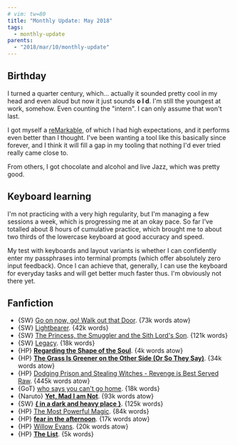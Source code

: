 ```yaml
---
# vim: tw=80
title: "Monthly Update: May 2018"
tags:
  - monthly-update
parents:
  - "2018/mar/10/monthly-update"
---
```


## Birthday

I turned a quarter century, which... actually it sounded pretty cool in my head
and even aloud but now it just sounds **o l d**. I'm still the youngest at work,
somehow. Even counting the "intern". I can only assume that won't last.

I got myself a [reMarkable], of which I had high expectations, and it performs
even better than I thought. I've been wanting a tool like this basically since
forever, and I think it will fill a gap in my tooling that nothing I'd ever
tried really came close to.

From others, I got chocolate and alcohol and live Jazz, which was pretty good.

[reMarkable]: https://remarkable.com

## Keyboard learning

I'm not practicing with a very high regularity, but I'm managing a few sessions
a week, which is progressing me at an okay pace. So far I've totalled about 8
hours of cumulative practice, which brought me to about two thirds of the
lowercase keyboard at good accuracy and speed.

My test with keyboards and layout variants is whether I can confidently enter my
passphrases into terminal prompts (which offer absolutely zero input feedback).
Once I can achieve that, generally, I can use the keyboard for everyday tasks
and will get better much faster thus. I'm obviously not there yet.

## Fanfiction

 - {SW} [Go on now, go! Walk out that Door](https://archiveofourown.org/works/11670474). {73k words atow}
 - {SW} [Lightbearer](https://archiveofourown.org/works/3613170). {42k words}
 - {SW} [The Princess, the Smuggler and the Sith Lord's Son](https://archiveofourown.org/works/5751661). {121k words}
 - {SW} [Legacy](https://archiveofourown.org/works/3532853). {18k words}
 - {HP} **[Regarding the Shape of the Soul](https://archiveofourown.org/works/14068344)**. {4k words atow}
 - {HP} **[The Grass Is Greener on the Other Side (Or So They Say)](https://archiveofourown.org/works/13360428)**. {34k words atow}
 - {HP} [Dodging Prison and Stealing Witches - Revenge is Best Served Raw](https://archiveofourown.org/works/5058703). {445k words atow}
 - {GoT} [who says you can't go home](https://archiveofourown.org/works/4035976). {18k words}
 - {Naruto} **[Yet, Mad I am Not](https://archiveofourown.org/works/2289335)**. {93k words atow}
 - {SW} **[{ in a dark and heavy place }](https://archiveofourown.org/works/9313751)**. {125k words}
 - {HP} [The Most Powerful Magic](https://archiveofourown.org/works/2457953). {84k words}
 - {HP} **[fear in the afternoon](https://archiveofourown.org/works/14136573)**. {17k words atow}
 - {HP} [Willow Evans](https://archiveofourown.org/works/14113983). {20k words atow}
 - {HP} **[The List](https://archiveofourown.org/works/9463646)**. {5k words}
